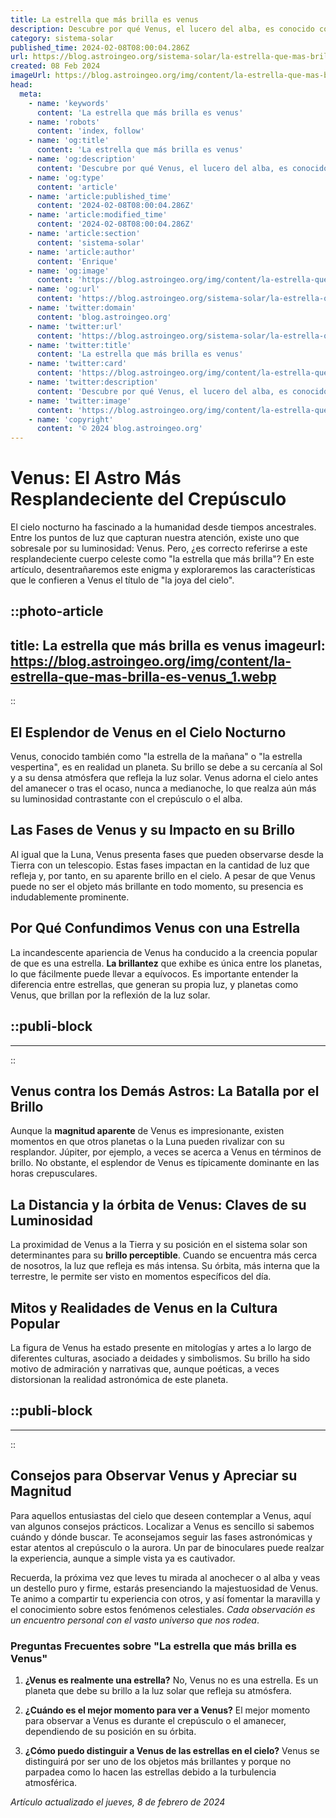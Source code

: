 ```yaml
---
title: La estrella que más brilla es venus
description: Descubre por qué Venus, el lucero del alba, es conocido como la estrella más brillante del cielo nocturno y sus secretos astronómicos.
category: sistema-solar
published_time: 2024-02-08T08:00:04.286Z
url: https://blog.astroingeo.org/sistema-solar/la-estrella-que-mas-brilla-es-venus
created: 08 Feb 2024
imageUrl: https://blog.astroingeo.org/img/content/la-estrella-que-mas-brilla-es-venus_1.webp
head:
  meta:
    - name: 'keywords'
      content: 'La estrella que más brilla es venus'
    - name: 'robots'
      content: 'index, follow'
    - name: 'og:title'
      content: 'La estrella que más brilla es venus'
    - name: 'og:description'
      content: 'Descubre por qué Venus, el lucero del alba, es conocido como la estrella más brillante del cielo nocturno y sus secretos astronómicos.'
    - name: 'og:type'
      content: 'article'
    - name: 'article:published_time'
      content: '2024-02-08T08:00:04.286Z'
    - name: 'article:modified_time'
      content: '2024-02-08T08:00:04.286Z'
    - name: 'article:section'
      content: 'sistema-solar'
    - name: 'article:author'
      content: 'Enrique'
    - name: 'og:image'
      content: 'https://blog.astroingeo.org/img/content/la-estrella-que-mas-brilla-es-venus_1.webp'
    - name: 'og:url'
      content: 'https://blog.astroingeo.org/sistema-solar/la-estrella-que-mas-brilla-es-venus'
    - name: 'twitter:domain'
      content: 'blog.astroingeo.org'
    - name: 'twitter:url'
      content: 'https://blog.astroingeo.org/sistema-solar/la-estrella-que-mas-brilla-es-venus'
    - name: 'twitter:title'
      content: 'La estrella que más brilla es venus'
    - name: 'twitter:card'
      content: 'https://blog.astroingeo.org/img/content/la-estrella-que-mas-brilla-es-venus_1.webp'
    - name: 'twitter:description'
      content: 'Descubre por qué Venus, el lucero del alba, es conocido como la estrella más brillante del cielo nocturno y sus secretos astronómicos.'
    - name: 'twitter:image'
      content: 'https://blog.astroingeo.org/img/content/la-estrella-que-mas-brilla-es-venus_1.webp'
    - name: 'copyright'
      content: '© 2024 blog.astroingeo.org'
---
```

# Venus: El Astro Más Resplandeciente del Crepúsculo

El cielo nocturno ha fascinado a la humanidad desde tiempos ancestrales. Entre los puntos de luz que capturan nuestra atención, existe uno que sobresale por su luminosidad: Venus. Pero, ¿es correcto referirse a este resplandeciente cuerpo celeste como "la estrella que más brilla"? En este artículo, desentrañaremos este enigma y exploraremos las características que le confieren a Venus el título de "la joya del cielo".


::photo-article
---
title: La estrella que más brilla es venus
imageurl: https://blog.astroingeo.org/img/content/la-estrella-que-mas-brilla-es-venus_1.webp
---
::


## El Esplendor de Venus en el Cielo Nocturno

Venus, conocido también como "la estrella de la mañana" o "la estrella vespertina", es en realidad un planeta. Su brillo se debe a su cercanía al Sol y a su densa atmósfera que refleja la luz solar. Venus adorna el cielo antes del amanecer o tras el ocaso, nunca a medianoche, lo que realza aún más su luminosidad contrastante con el crepúsculo o el alba.

## Las Fases de Venus y su Impacto en su Brillo

Al igual que la Luna, Venus presenta fases que pueden observarse desde la Tierra con un telescopio. Estas fases impactan en la cantidad de luz que refleja y, por tanto, en su aparente brillo en el cielo. A pesar de que Venus puede no ser el objeto más brillante en todo momento, su presencia es indudablemente prominente.

## Por Qué Confundimos Venus con una Estrella

La incandescente apariencia de Venus ha conducido a la creencia popular de que es una estrella. **La brillantez** que exhibe es única entre los planetas, lo que fácilmente puede llevar a equívocos. Es importante entender la diferencia entre estrellas, que generan su propia luz, y planetas como Venus, que brillan por la reflexión de la luz solar.


  ::publi-block
  ---
  ---
  ::
  
  
## Venus contra los Demás Astros: La Batalla por el Brillo

Aunque la **magnitud aparente** de Venus es impresionante, existen momentos en que otros planetas o la Luna pueden rivalizar con su resplandor. Júpiter, por ejemplo, a veces se acerca a Venus en términos de brillo. No obstante, el esplendor de Venus es típicamente dominante en las horas crepusculares.

## La Distancia y la órbita de Venus: Claves de su Luminosidad

La proximidad de Venus a la Tierra y su posición en el sistema solar son determinantes para su **brillo perceptible**. Cuando se encuentra más cerca de nosotros, la luz que refleja es más intensa. Su órbita, más interna que la terrestre, le permite ser visto en momentos específicos del día.

## Mitos y Realidades de Venus en la Cultura Popular

La figura de Venus ha estado presente en mitologías y artes a lo largo de diferentes culturas, asociado a deidades y simbolismos. Su brillo ha sido motivo de admiración y narrativas que, aunque poéticas, a veces distorsionan la realidad astronómica de este planeta.


  ::publi-block
  ---
  ---
  ::
  
  
## Consejos para Observar Venus y Apreciar su Magnitud

Para aquellos entusiastas del cielo que deseen contemplar a Venus, aquí van algunos consejos prácticos. Localizar a Venus es sencillo si sabemos cuándo y dónde buscar. Te aconsejamos seguir las fases astronómicas y estar atentos al crepúsculo o la aurora. Un par de binoculares puede realzar la experiencia, aunque a simple vista ya es cautivador.

Recuerda, la próxima vez que leves tu mirada al anochecer o al alba y veas un destello puro y firme, estarás presenciando la majestuosidad de Venus. Te animo a compartir tu experiencia con otros, y así fomentar la maravilla y el conocimiento sobre estos fenómenos celestiales. *Cada observación es un encuentro personal con el vasto universo que nos rodea*.

### Preguntas Frecuentes sobre "La estrella que más brilla es Venus"

1. **¿Venus es realmente una estrella?**
   No, Venus no es una estrella. Es un planeta que debe su brillo a la luz solar que refleja su atmósfera.

2. **¿Cuándo es el mejor momento para ver a Venus?**
   El mejor momento para observar a Venus es durante el crepúsculo o el amanecer, dependiendo de su posición en su órbita.

3. **¿Cómo puedo distinguir a Venus de las estrellas en el cielo?**
   Venus se distinguirá por ser uno de los objetos más brillantes y porque no parpadea como lo hacen las estrellas debido a la turbulencia atmosférica.

_Artículo actualizado el jueves, 8 de febrero de 2024_